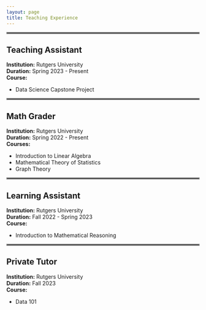 ```yaml
---
layout: page
title: Teaching Experience
---
```


<hr style="border:2px solid gray">

## Teaching Assistant
**Institution:** Rutgers University  
**Duration:** Spring 2023 - Present  
**Course:**
- Data Science Capstone Project

<hr style="border:2px solid gray">

## Math Grader
**Institution:** Rutgers University  
**Duration:** Spring 2022 - Present  
**Courses:**  
- Introduction to Linear Algebra  
- Mathematical Theory of Statistics
- Graph Theory

<hr style="border:2px solid gray">

## Learning Assistant
**Institution:** Rutgers University  
**Duration:** Fall 2022 - Spring 2023  
**Course:**  
- Introduction to Mathematical Reasoning

<hr style="border:2px solid gray">

## Private Tutor
**Institution:** Rutgers University  
**Duration:** Fall 2023  
**Course:**  
- Data 101

